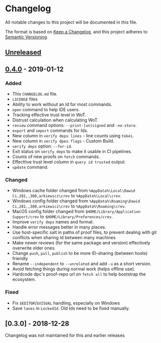 # Changelog
All notable changes to this project will be documented in this file.

The format is based on [Keep a Changelog](https://keepachangelog.com/en/1.0.0/),
and this project adheres to [Semantic Versioning](https://semver.org/spec/v2.0.0.html).

## [Unreleased](https://github.com/dpc/crev/compare/cargo-crev-v0.4.0...HEAD)


## [0.4.0](https://github.com/dpc/crev/compare/cargo-crev-v0.3.0...cargo-crev-v0.4.0) - 2019-01-12
### Added
- This `CHANGELOG.md` file.
- `LICENSE` files
- Ability to work without an Id for most commands.
- `open` command to help IDE users.
- Tracking effective trust level in WoT.
- Distrust calculation when calculating WoT.
- `review` command options: `--print-[un]signed` and `-no-store`.
- `export` and `import` commands for Ids.
- New column in `verify deps`: `lines` - line counts using `tokei`.
- New column in `verify dpes`: `flags` - Custom Build.
- `verify deps` option: `--for-id`.
- Exit status on `verify deps` to make it usable in CI pipelines.
- Counts of new proofs on `fetch` commands.
- Effecttive trust level column in `query id trusted` output.
- `update` command.

### Changed
- Windows cache folder changed from `%AppData%\Local\Dawid Ci,281,,380,arkiewicz\crev` to `%AppData%\Local\crev`.
- Windows config folder changed from `%AppData%\Roaming\Dawid Ci,281,,380,arkiewicz\crev` to `%AppData%\Roaming\crev`.
- MacOS config folder changed from `$HOME/Library/Application Support/crev` to `$HOME/Library/Preferences/crev`.
- Improve `verify deps` names and format.
- Handle error messages better in many places.
- Use host-specific salt in paths of proof files, to prevent dealing with git conflicts when sharing Id between many machines
- Make newer reviews (for the same package and version) effectively overwrite older ones.
- Change `push`, `pull`, `publish` to be more ID-sharing (between hosts) friendly
- Rename `--independent` to `--unrelated` and add `-u` as a short version.
- Avoid fetching things during normal work (helps offline use).
- Hardcode dpc's proof-repo url on `fetch all` to help bootstrap the ecosystem.

### Fixed
- Fix `$EDITOR`/`$VISUAL` handling, especially on Windows
- Save `lanes` in `LockedId`. Old Ids need to be fixed manually.

## [0.3.0] - 2018-12-28

Changelog was not maintained for this and earlier releases
